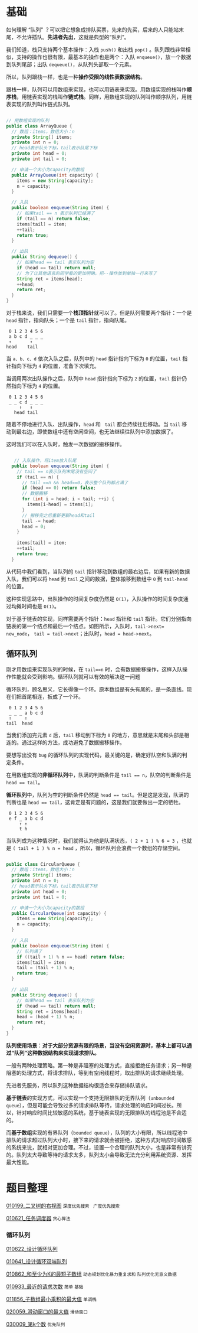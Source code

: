 # 基础

如何理解 “队列” ？可以把它想象成排队买票，先来的先买，后来的人只能站末尾，不允许插队。**先进者先出**，这就是典型的“队列”。

我们知道，栈只支持两个基本操作：入栈 `push()` 和出栈 `pop()` 。队列跟栈非常相似，支持的操作也很有限，最基本的操作也是两个：入队 `enqueue()`，放一个数据到队列尾部；出队 `dequeue()`，从队列头部取一个元素。

所以，队列跟栈一样，也是一种**操作受限的线性表数据结构**。

跟栈一样，队列可以用数组来实现，也可以用链表来实现。用数组实现的栈叫作**顺序栈**，用链表实现的栈叫作**链式栈**。同样，用数组实现的队列叫作顺序队列，用链表实现的队列叫作链式队列。

```java

// 用数组实现的队列
public class ArrayQueue {
  // 数组：items，数组大小：n
  private String[] items;
  private int n = 0;
  // head表示队头下标，tail表示队尾下标
  private int head = 0;
  private int tail = 0;

  // 申请一个大小为capacity的数组
  public ArrayQueue(int capacity) {
    items = new String[capacity];
    n = capacity;
  }

  // 入队
  public boolean enqueue(String item) {
    // 如果tail == n 表示队列已经满了
    if (tail == n) return false;
    items[tail] = item;
    ++tail;
    return true;
  }

  // 出队
  public String dequeue() {
    // 如果head == tail 表示队列为空
    if (head == tail) return null;
    // 为了让其他语言的同学看的更加明确，把--操作放到单独一行来写了
    String ret = items[head];
    ++head;
    return ret;
  }
}
```

对于栈来说，我们只需要一个**栈顶指针**就可以了。但是队列需要两个指针：一个是 `head` 指针，指向队头；一个是 `tail` 指针，指向队尾。

```
 0 1 2 3 4 5 6
 a b c d _ _ _
 ↑       ↑
head    tail
```

当 `a、b、c、d` 依次入队之后，队列中的 `head` 指针指向下标为 `0` 的位置，`tail` 指针指向下标为 `4` 的位置，准备下次填充。

当调用两次出队操作之后，队列中 `head` 指针指向下标为 `2` 的位置，`tail` 指针仍然指向下标为 `4` 的位置。

```
 0 1 2 3 4 5 6
 _ _ c d _ _ _
     ↑   ↑
   head tail
```

随着不停地进行入队、出队操作，`head` 和 ` tail` 都会持续往后移动。当 `tail` 移动到最右边，即使数组中还有空闲空间，也无法继续往队列中添加数据了。

这时我们可以在入队时，触发一次数据的搬移操作。

```java

   // 入队操作，将item放入队尾
  public boolean enqueue(String item) {
    // tail == n表示队列末尾没有空间了
    if (tail == n) {
      // tail ==n && head==0，表示整个队列都占满了
      if (head == 0) return false;
      // 数据搬移
      for (int i = head; i < tail; ++i) {
        items[i-head] = items[i];
      }
      // 搬移完之后重新更新head和tail
      tail -= head;
      head = 0;
    }
    
    items[tail] = item;
    ++tail;
    return true;
  }
```

从代码中我们看到，当队列的 `tail` 指针移动到数组的最右边后，如果有新的数据入队，我们可以将 `head` 到 `tail` 之间的数据，整体搬移到数组中 `0` 到 `tail-head` 的位置。

这种实现思路中，出队操作的时间复杂度仍然是 `O(1)`，入队操作的时间复杂度通过均摊时间也是 `O(1)`。

对于基于链表的实现，同样需要两个指针：`head` 指针和 `tail` 指针。它们分别指向链表的第一个结点和最后一个结点。如图所示，入队时，`tail->next= new_node`， `tail = tail->next`；出队时，`head = head->next`。

## 循环队列

刚才用数组来实现队列的时候，在 `tail==n` 时，会有数据搬移操作，这样入队操作性能就会受到影响。循环队列就可以有效的解决这一问题

循环队列，顾名思义，它长得像一个环。原本数组是有头有尾的，是一条直线。现在们把首尾相连，扳成了一个环。

```
 0 1 2 3 4 5 6
 _ _ _ a b c d
 ↑     ↑       
tail  head    
```

当我们添加完元素 `d` 后，`tail` 移动到下标为 `0` 的地方，意思就是末尾和头部是相连的。通过这样的方法，成功避免了数据搬移操作。

要想写出没有 `bug` 的循环队列的实现代码，最关键的是，确定好队空和队满的判定条件。

在用数组实现的**非循环队列**中，队满的判断条件是 `tail == n`，队空的判断条件是 `head == tail`。

**循环队列**中，队列为空的判断条件仍然是 `head == tail`。但是这是发现，队满的判断也是 `head == tail`，这肯定是有问题的，这是我们就要做出一定的牺牲。

```
 0 1 2 3 4 5 6
 e f _ a b c d
     ↑ ↑       
     t h   
```

当队列成为这种情况时，我们就得认为他是队满状态，`( 2 + 1 ) % 6 = 3` ，也就是 `( tail + 1 ) % n = head` ，所以，循环队列会浪费一个数组的存储空间。

```java

public class CircularQueue {
  // 数组：items，数组大小：n
  private String[] items;
  private int n = 0;
  // head表示队头下标，tail表示队尾下标
  private int head = 0;
  private int tail = 0;

  // 申请一个大小为capacity的数组
  public CircularQueue(int capacity) {
    items = new String[capacity];
    n = capacity;
  }

  // 入队
  public boolean enqueue(String item) {
    // 队列满了
    if ((tail + 1) % n == head) return false;
    items[tail] = item;
    tail = (tail + 1) % n;
    return true;
  }

  // 出队
  public String dequeue() {
    // 如果head == tail 表示队列为空
    if (head == tail) return null;
    String ret = items[head];
    head = (head + 1) % n;
    return ret;
  }
}
```

**队列使用场景**：**对于大部分资源有限的场景，当没有空闲资源时，基本上都可以通过“队列”这种数据结构来实现请求排队。**

一般有两种处理策略。第一种是非阻塞的处理方式，直接拒绝任务请求；另一种是阻塞的处理方式，将请求排队，等到有空闲线程时，取出排队的请求继续处理。

先进者先服务，所以队列这种数据结构很适合来存储排队请求。

**基于链表**的实现方式，可以实现一个支持无限排队的无界队列（`unbounded queue`），但是可能会导致过多的请求排队等待，请求处理的响应时间过长。所以，针对响应时间比较敏感的系统，基于链表实现的无限排队的线程池是不合适的。

而**基于数组**实现的有界队列（`bounded queue`），队列的大小有限，所以线程池中排队的请求超过队列大小时，接下来的请求就会被拒绝，这种方式对响应时间敏感的系统来说，就相对更加合理。不过，设置一个合理的队列大小，也是非常有讲究的。队列太大导致等待的请求太多，队列太小会导致无法充分利用系统资源、发挥最大性能。

# 题目整理

[010199_二叉树的右视图](https://github.com/CalmCenter/LeetCode/tree/master/队列_Queue/010199_二叉树的右视图) `深度优先搜索 ` `广度优先搜索` 

[010621_任务调度器](https://github.com/CalmCenter/LeetCode/tree/master/队列_Queue/010621_任务调度器) `贪心算法`

### 循环队列

[010622_设计循环队列](https://github.com/CalmCenter/LeetCode/tree/master/队列_Queue/010622_设计循环队列) 

[010641_设计循环双端队列](https://github.com/CalmCenter/LeetCode/tree/master/队列_Queue/010641_设计循环双端队列)





[010862_和至少为K的最短子数组](https://github.com/CalmCenter/LeetCode/tree/master/队列_Queue/010862_和至少为K的最短子数组) `动态规划优化暴力重复求和`  `队列优化无意义数据` 

[010933_最近的请求次数](https://github.com/CalmCenter/LeetCode/tree/master/队列_Queue/010933_最近的请求次数) `简单`  `基础` 

[011856_子数组最小乘积的最大值](https://github.com/CalmCenter/LeetCode/tree/master/队列_Queue/011856_子数组最小乘积的最大值) `单调栈` 

[020059_滑动窗口的最大值](https://github.com/CalmCenter/LeetCode/tree/master/队列_Queue/020059_滑动窗口的最大值) `滑动窗口`

[030009_第k个数](https://github.com/CalmCenter/LeetCode/tree/master/队列_Queue/030009_第k个数) `优先队列`

